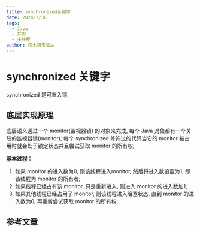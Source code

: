 ```yaml
---
title: synchronized关键字
date: 2024/7/30
tags:
  - Java
  - 并发
  - 多线程
author: 花木凋零成兰
---
```


# synchronized 关键字

synchronized 是可重入锁,

## 底层实现原理

底层语义通过一个 monitor(监视器锁) 的对象来完成, 每个 Java 对象都有一个关联的监视器锁(monitor); 每个 synchronized 修饰过的代码当它的 monitor 被占用时就会处于锁定状态并且尝试获取 monitor 的所有权;

**基本过程：**
1. 如果 monitor 的进入数为0, 则该线程进入monitor, 然后将进入数设置为1, 即该线程为 monitor 的所有者;
2. 如果线程已经占有该 monitor, 只是重新进入, 则进入 monitor 的进入数加1;
3. 如果其他线程已经占用了 monitor, 则该线程进入阻塞状态, 直到 monitor 的进入数为0, 再重新尝试获取 monitor 的所有权;

## 参考文章
